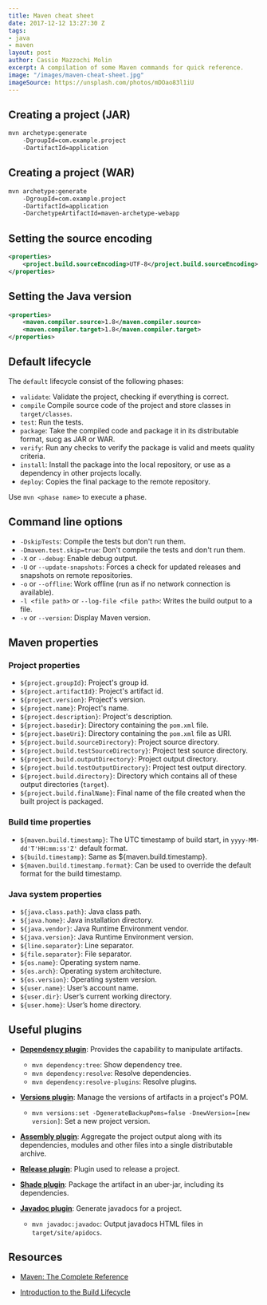 ```yaml
---
title: Maven cheat sheet
date: 2017-12-12 13:27:30 Z
tags:
- java
- maven
layout: post
author: Cassio Mazzochi Molin
excerpt: A compilation of some Maven commands for quick reference.
image: "/images/maven-cheat-sheet.jpg"
imageSource: https://unsplash.com/photos/mDOao83l1iU
---
```


## Creating a project (JAR)

```bash
mvn archetype:generate 
    -DgroupId=com.example.project
    -DartifactId=application
```

## Creating a project (WAR)

```bash
mvn archetype:generate
    -DgroupId=com.example.project
    -DartifactId=application
    -DarchetypeArtifactId=maven-archetype-webapp
```

## Setting the source encoding

```xml
<properties>
    <project.build.sourceEncoding>UTF-8</project.build.sourceEncoding>
</properties>
```

## Setting the Java version

```xml
<properties>
    <maven.compiler.source>1.8</maven.compiler.source>
    <maven.compiler.target>1.8</maven.compiler.target>
</properties>
```

## Default lifecycle

The `default` lifecycle consist of the following phases:

- `validate`: Validate the project, checking if everything is correct.
- `compile` Compile source code of the project and store classes in `target/classes`.
- `test`: Run the tests.
- `package`: Take the compiled code and package it in its distributable format, sucg as JAR or WAR.
- `verify`: Run any checks to verify the package is valid and meets quality criteria.
- `install`: Install the package into the local repository, or use as a dependency in other projects locally.
- `deploy`: Copies the final package to the remote repository.

Use `mvn <phase name>` to execute a phase.

## Command line options

- `-DskipTests`: Compile the tests but don't run them.
- `-Dmaven.test.skip=true`: Don't compile the tests and don't run them.
- `-X` or `--debug`: Enable debug output.
- `-U` or `--update-snapshots`: Forces a check for updated releases and snapshots on remote repositories.
- `-o` or `--offline`: Work offline (run as if no network connection is available).
- `-l <file path>` or `--log-file <file path>`: Writes the build output to a file.
- `-v` or `--version`: Display Maven version.

## Maven properties

### Project properties

- `${project.groupId}`: Project's group id.
- `${project.artifactId}`: Project's artifact id.
- `${project.version}`: Project's version.
- `${project.name}`: Project's name.
- `${project.description}`: Project's description.
- `${project.basedir}`: Directory containing the `pom.xml` file.
- `${project.baseUri}`: Directory containing the `pom.xml` file as URI.
- `${project.build.sourceDirectory}`: Project source directory.
- `${project.build.testSourceDirectory}`: Project test source directory.
- `${project.build.outputDirectory}`: Project output directory.
- `${project.build.testOutputDirectory}`: Project test output directory.
- `${project.build.directory}`: Directory which contains all of these output directories (`target`).
- `${project.build.finalName}`: Final name of the file created when the built project is packaged.

### Build time properties

- `${maven.build.timestamp}`: The UTC timestamp of build start, in `yyyy-MM-dd'T'HH:mm:ss'Z'` default format.
- `${build.timestamp}`: Same as ${maven.build.timestamp}.
- `${maven.build.timestamp.format}`: Can be used to override the default format for the build timestamp.

### Java system properties

- `${java.class.path}`: Java class path.
- `${java.home}`: Java installation directory.
- `${java.vendor}`: Java Runtime Environment vendor.
- `${java.version}`: Java Runtime Environment version.
- `${line.separator}`: Line separator.
- `${file.separator}`: File separator.
- `${os.name}`: Operating system name.
- `${os.arch}`: Operating system architecture.
- `${os.version}`: Operating system version.
- `${user.name}`: User’s account name.
- `${user.dir}`: User’s current working directory.
- `${user.home}`: User’s home directory.

## Useful plugins

- [**Dependency plugin**][Dependency plugin]: Provides the capability to manipulate artifacts.
  - `mvn dependency:tree`: Show dependency tree.
  - `mvn dependency:resolve`: Resolve dependencies.
  - `mvn dependency:resolve-plugins`: Resolve plugins.

- [**Versions plugin**][Versions plugin]: Manage the versions of artifacts in a project's POM.
  - `mvn versions:set -DgenerateBackupPoms=false -DnewVersion=[new version]`: Set a new project version.

- [**Assembly plugin**][Assembly plugin]: Aggregate the project output along with its dependencies, modules and other files into a single distributable archive.

- [**Release plugin**][Release plugin]: Plugin used to release a project.

- [**Shade plugin**][Shade plugin]: Package the artifact in an uber-jar, including its dependencies.

- [**Javadoc plugin**][Javadoc plugin]: Generate javadocs for a project.
  - `mvn javadoc:javadoc`: Output javadocs HTML files in `target/site/apidocs`.

## Resources

- [Maven: The Complete Reference][Maven: The Complete Reference]
- [Introduction to the Build Lifecycle][Lifecycle]


  [Lifecycle]: https://maven.apache.org/guides/introduction/introduction-to-the-lifecycle.html
  [Versions plugin]: http://www.mojohaus.org/versions-maven-plugin/
  [Dependency plugin]: http://maven.apache.org/plugins/maven-dependency-plugin/
  [Release plugin]: http://maven.apache.org/maven-release/maven-release-plugin/
  [Shade plugin]: https://maven.apache.org/plugins/maven-shade-plugin/
  [Javadoc plugin]: http://maven.apache.org/plugins/maven-javadoc-plugin/
  [Assembly plugin]: http://maven.apache.org/plugins/maven-assembly-plugin/
  [Maven: The Complete Reference]: http://books.sonatype.com/mvnref-book/reference/index.html